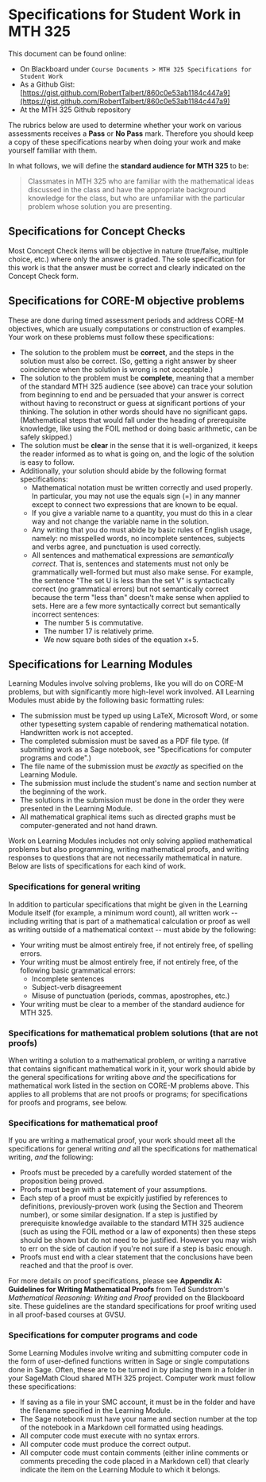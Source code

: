 Specifications for Student Work in MTH 325
==========================================

This document can be found online: 

+ On Blackboard under `Course Documents > MTH 325 Specifications for Student Work`
+ As a Github Gist: [https://gist.github.com/RobertTalbert/860c0e53ab1184c447a9](https://gist.github.com/RobertTalbert/860c0e53ab1184c447a9)
+ At the MTH 325 Github repository


The rubrics below are used to determine whether your work on various assessments receives a __Pass__ or __No Pass__ mark. Therefore you should keep a copy of these specifications nearby when doing your work and make yourself familiar with them. 

In what follows, we will define the __standard audience for MTH 325__ to be: 

>Classmates in MTH 325 who are familiar with the mathematical ideas discussed in the class and have the appropriate background knowledge for the class, but who are unfamiliar with the particular problem whose solution you are presenting. 

## Specifications for Concept Checks

Most Concept Check items will be objective in nature (true/false, multiple choice, etc.) where only the answer is graded. The sole specification for this work is that the answer must be correct and clearly indicated on the Concept Check form. 

## Specifications for CORE-M objective problems

These are done during timed assessment periods and address CORE-M objectives, which are usually computations or construction of examples. Your work on these problems must follow these specifications: 

+ The solution to the problem must be __correct__, and the steps in the solution must also be correct. (So, getting a right answer by sheer coincidence when the solution is wrong is not acceptable.)
+ The solution to the problem must be __complete__, meaning that a member of the standard MTH 325 audience (see above) can trace your solution from beginning to end and be persuaded that your answer is correct without having to reconstruct or guess at significant portions of your thinking. The solution in other words should have no significant gaps. (Mathematical steps that would fall under the heading of prerequisite knowledge, like using the FOIL method or doing basic arithmetic, can be safely skipped.)
+ The solution must be __clear__ in the sense that it is well-organized, it keeps the reader informed as to what is going on, and the logic of the solution is easy to follow. 
+ Additionally, your solution should abide by the following format specifications: 
    * Mathematical notation must be written correctly and used properly. In particular, you may not use the equals sign (=) in any manner except to connect two expressions that are known to be equal. 
    * If you give a variable name to a quantity, you must do this in a clear way and not change the variable name in the solution. 
    * Any writing that you do must abide by basic rules of English usage, namely: no misspelled words, no incomplete sentences, subjects and verbs agree, and punctuation is used correctly. 
    * All sentences and mathematical expressions are _semantically correct_. That is, sentences and statements must not only be grammatically well-formed but must also make sense. For example, the sentence "The set U is less than the set V" is syntactically correct (no grammatical errors) but not semantically correct because the term "less than" doesn't make sense when applied to sets. Here are a few more syntactically correct but semantically incorrect sentences:
        - The number 5 is commutative. 
        - The number 17 is relatively prime. 
        - We now square both sides of the equation x+5. 

## Specifications for Learning Modules 

Learning Modules involve solving problems, like you will do on CORE-M problems, but with significantly more high-level work involved. All Learning Modules must abide by the following basic formatting rules: 

+ The submission must be typed up using LaTeX, Microsoft Word, or some other typesetting system capable of rendering mathematical notation. Handwritten work is not accepted. 
+ The completed submission must be saved as a PDF file type. (If submitting work as a Sage notebook, see "Specifications for computer programs and code".) 
+ The file name of the submission must be _exactly_ as specified on the Learning Module. 
+ The submission must include the student's name and section number at the beginning of the work. 
+ The solutions in the submission must be done in the order they were presented in the Learning Module. 
+ All mathematical graphical items such as directed graphs must be computer-generated and not hand drawn. 

Work on Learning Modules includes not only solving applied mathematical problems but also programming, writing mathematical proofs, and writing responses to questions that are not necessarily mathematical in nature. Below are lists of specifications for each kind of work. 

### Specifications for general writing

In addition to particular specifications that might be given in the Learning Module itself (for example, a minimum word count), all written work -- including writing that is part of a mathematical calculation or proof as well as writing outside of a mathematical context -- must abide by the following: 

+ Your writing must be almost entirely free, if not entirely free, of spelling errors. 
+ Your writing must be almost entirely free, if not entirely free, of the following basic grammatical errors: 
    * Incomplete sentences
    * Subject-verb disagreement 
    * Misuse of punctuation (periods, commas, apostrophes, etc.) 
+ Your writing must be clear to a member of the standard audience for MTH 325. 

### Specifications for mathematical problem solutions (that are not proofs) 

When writing a solution to a mathematical problem, or writing a narrative that contains significant mathematical work in it, your work should abide by the general specifications for writing above _and_ the specifications for mathematical work listed in the section on CORE-M problems above. This applies to all problems that are not proofs or programs; for specifications for proofs and programs, see below. 

### Specifications for mathematical proof

If you are writing a mathematical proof, your work should meet all the specifications for general writing _and_ all the specifications for mathematical writing, _and_ the following: 

+ Proofs must be preceded by a carefully worded statement of the proposition being proved. 
+ Proofs must begin with a statement of your assumptions. 
+ Each step of a proof must be expicitly justified by references to definitions, previously-proven work (using the Section and Theorem number), or some similar designation. If a step is justified by prerequisite knowledge available to the standard MTH 325 audience (such as using the FOIL method or a law of exponents) then these steps should be shown but do not need to be justified. However you may wish to err on the side of caution if you're not sure if a step is basic enough. 
+ Proofs must end with a clear statement that the conclusions have been reached and that the proof is over. 

For more details on proof specifications, please see __Appendix A: Guidelines for Writing Mathematical Proofs__ from Ted Sundstrom's _Mathematical Reasoning: Writing and Proof_ provided on the Blackboard site. These guidelines are the standard specifications for proof writing used in all proof-based courses at GVSU. 

### Specifications for computer programs and code

Some Learning Modules involve writing and submitting computer code in the form of user-defined functions written in Sage or single computations done in Sage. Often, these are to be turned in by placing them in a folder in your SageMath Cloud shared MTH 325 project. Computer work must follow these specifications: 

+ If saving as a file in your SMC account, it must be in the folder and have the filename specified in the Learning Module. 
+ The Sage notebook must have your name and section number at the top of the notebook in a Markdown cell formatted using headings. 
+ All computer code must execute with no syntax errors. 
+ All computer code must produce the correct output. 
+ All computer code must contain comments (either inline comments or comments preceding the code placed in a Markdown cell) that clearly indicate the item on the Learning Module to which it belongs. 







